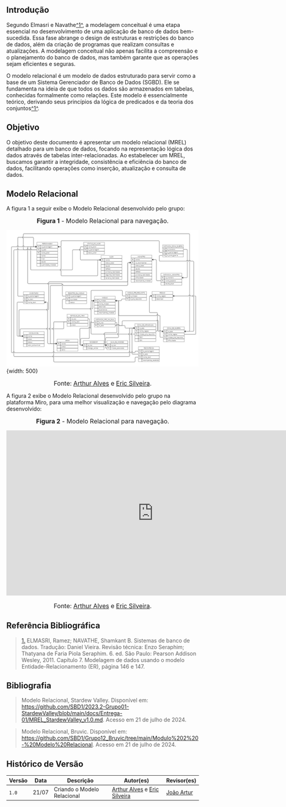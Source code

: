 ## <a>Introdução</a>
Segundo Elmasri e Navathe<a id="anchor_1" href="#REF1">^1^</a>, a modelagem conceitual é uma etapa essencial no desenvolvimento de uma aplicação de banco de dados bem-sucedida. Essa fase abrange o design de estruturas e restrições do banco de dados, além da criação de programas que realizam consultas e atualizações. A modelagem conceitual não apenas facilita a compreensão e o planejamento do banco de dados, mas também garante que as operações sejam eficientes e seguras.

O modelo relacional é um modelo de dados estruturado para servir como a base de um Sistema Gerenciador de Banco de Dados (SGBD). Ele se fundamenta na ideia de que todos os dados são armazenados em tabelas, conhecidas formalmente como relações. Este modelo é essencialmente teórico, derivando seus princípios da lógica de predicados e da teoria dos conjuntos<a id="anchor_1" href="#REF1">^1^</a>.

## <a>Objetivo</a>

O objetivo deste documento é apresentar um modelo relacional (MREL) detalhado para um banco de dados, focando na representação lógica dos dados através de tabelas inter-relacionadas. Ao estabelecer um MREL, buscamos garantir a integridade, consistência e eficiência do banco de dados, facilitando operações como inserção, atualização e consulta de dados. 


## <a>Modelo Relacional</a>
A figura 1 a seguir exibe o Modelo Relacional desenvolvido pelo grupo:

<font size="3"><p style="text-align: center"><b>Figura 1</b> - Modelo Relacional para navegação.</p></font>

![Modelo Relacional](assets/Modelo_Relacional.jpg){width: 500}

<font size="3"><p style="text-align: center">Fonte: [Arthur Alves](https://github.com/Arthrok) e [Eric Silveira](https://github.com/ericbky).</p></font>

A figura 2 exibe o Modelo Relacional desenvolvido pelo grupo na plataforma Miro, para uma melhor visualização e navegação pelo diagrama desenvolvido:

<font size="3"><p style="text-align: center"><b>Figura 2</b> - Modelo Relacional para navegação.</p></font>

<iframe width="768" height="432" src="https://miro.com/app/live-embed/uXjVKw6wS9U=/?moveToViewport=1063,-752,1750,1241&embedId=61056314889" frameborder="0" scrolling="no" allow="fullscreen; clipboard-read; clipboard-write" allowfullscreen></iframe>

<font size="3"><p style="text-align: center">Fonte: [Arthur Alves](https://github.com/Arthrok) e [Eric Silveira](https://github.com/ericbky).</p></font>

## <a>Referência Bibliográfica</a>

> <a id="REF1" href="#anchor_1">1.</a> ELMASRI, Ramez; NAVATHE, Shamkant B. Sistemas de banco de dados. Tradução: Daniel Vieira. Revisão técnica: Enzo Seraphim; Thatyana de Faria Piola Seraphim. 6. ed. São Paulo: Pearson Addison Wesley, 2011. Capítulo 7. Modelagem de dados usando o modelo Entidade-Relacionamento (ER), página 146 e 147.

## <a>Bibliografia</a>

> Modelo Relacional, Stardew Valley. Disponível em: <https://github.com/SBD1/2023.2-Grupo01-StardewValley/blob/main/docs/Entrega-01/MREL_StardewValley_v1.0.md>. Acesso em 21 de julho de 2024.

> Modelo Relacional, Bruvic. Disponível em: <https://github.com/SBD1/Grupo12_Bruvic/tree/main/Modulo%202%20-%20Modelo%20Relacional>. Acesso em 21 de julho de 2024.


## <a>Histórico de Versão</a>

| Versão| Data | Descrição  | Autor(es)  | Revisor(es) |
| ----- |----- | ---------- | ---------- | ----------- | 
| `1.0` | 21/07| Criando o Modelo Relacional |[Arthur Alves](https://github.com/Arthrok) e [Eric Silveira](https://github.com/ericbky)| [João Artur](https://github.com/joao-artl) |